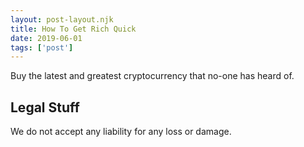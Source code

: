 ```yaml
---
layout: post-layout.njk
title: How To Get Rich Quick
date: 2019-06-01
tags: ['post']
---
```

<!-- Excerpt Start -->
Buy the latest and greatest cryptocurrency that no-one has heard of.
<!-- Excerpt End -->

 
## Legal Stuff
We do not accept any liability for any loss or damage.